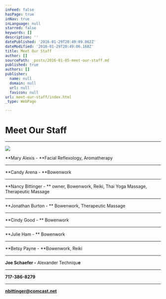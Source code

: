 ```yaml
---
inFeed: false
hasPage: true
inNav: true
inLanguage: null
starred: false
keywords: []
description: ''
datePublished: '2016-01-29T20:49:09.062Z'
dateModified: '2016-01-29T20:49:06.168Z'
title: Meet Our Staff
author: []
sourcePath: _posts/2016-01-05-meet-our-staff.md
published: true
authors: []
publisher:
  name: null
  domain: null
  url: null
  favicon: null
url: meet-our-staff/index.html
_type: WebPage

---
```

# Meet Our Staff

****
![](https://the-grid-user-content.s3-us-west-2.amazonaws.com/785b22bc-316d-4c81-9ea0-07cb61d40122.jpg)

**Mary Alexis - **Facial Reflexology, Aromatherapy

****

**Candy Arena - **Bowenwork

****

**Nancy Bittinger - ** owner, Bowenwork, Reiki, Thai Yoga Massage,
Therapeutic Massage

****

**Jonathan Burton - ** Bowenwork, Therapeutic Massage

****

**Cindy Good - ** Bowenwork

****

**Julie Ham - ** Bowenwork

****

**Betsy Payne - **Bowenwork, Reiki

****

**Joe Schaefer -** Alexander Techniqu**e**

****

**717-386-8279**

****

**nbittinger@comcast.net**